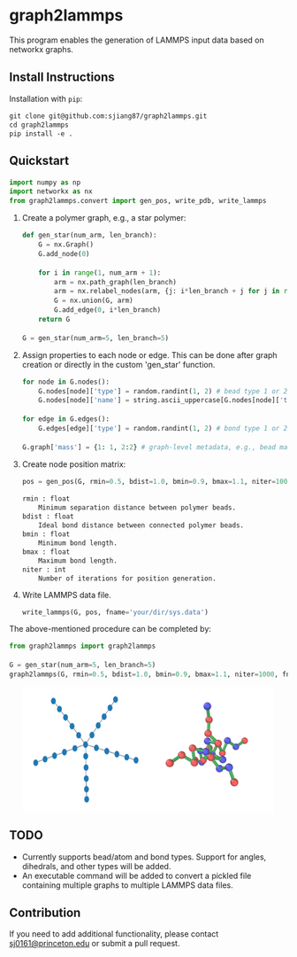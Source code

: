 # graph2lammps

This program enables the generation of LAMMPS input data based on networkx graphs.

## Install Instructions
Installation with `pip`:
```shell
git clone git@github.com:sjiang87/graph2lammps.git
cd graph2lammps
pip install -e .
```

## Quickstart
```python
import numpy as np
import networkx as nx
from graph2lammps.convert import gen_pos, write_pdb, write_lammps
```

1. Create a polymer graph, e.g., a star polymer:
    ```python
    def gen_star(num_arm, len_branch):
        G = nx.Graph()
        G.add_node(0)

        for i in range(1, num_arm + 1):
            arm = nx.path_graph(len_branch)
            arm = nx.relabel_nodes(arm, {j: i*len_branch + j for j in range(len_branch)})
            G = nx.union(G, arm)
            G.add_edge(0, i*len_branch)
        return G

    G = gen_star(num_arm=5, len_branch=5)
    ```

2. Assign properties to each node or edge. This can be done after graph creation or directly in the custom 'gen_star' function.

    ```python
    for node in G.nodes():
        G.nodes[node]['type'] = random.randint(1, 2) # bead type 1 or 2
        G.nodes[node]['name'] = string.ascii_uppercase[G.nodes[node]['type'] ] # some random node names
        
    for edge in G.edges():
        G.edges[edge]['type'] = random.randint(1, 2) # bond type 1 or 2

    G.graph['mass'] = {1: 1, 2:2} # graph-level metadata, e.g., bead mass, charge
    ```

3. Create node position matrix:
    ```python
    pos = gen_pos(G, rmin=0.5, bdist=1.0, bmin=0.9, bmax=1.1, niter=1000)
    ```

    ```
    rmin : float
        Minimum separation distance between polymer beads.
    bdist : float
        Ideal bond distance between connected polymer beads.
    bmin : float
        Minimum bond length.
    bmax : float
        Maximum bond length.
    niter : int
        Number of iterations for position generation.
    ```

4. Write LAMMPS data file.
    ```python
    write_lammps(G, pos, fname='your/dir/sys.data')
    ```

The above-mentioned procedure can be completed by:
```python
from graph2lammps import graph2lammps

G = gen_star(num_arm=5, len_branch=5)
graph2lammps(G, rmin=0.5, bdist=1.0, bmin=0.9, bmax=1.1, niter=1000, fname='your/dir/sys.data)
```

<div style="display: flex; justify-content: center;">
    <img src="website/star.png" alt="Polymer Graph" style="width: 45%;">
    <img src="website/star_sim.png" alt="Simulation Input" style="width: 45%;">
</div>


## TODO
- Currently supports bead/atom and bond types. Support for angles, dihedrals, and other types will be added.
- An executable command will be added to convert a pickled file containing multiple graphs to multiple LAMMPS data files.


## Contribution
If you need to add additional functionality, please contact sj0161@princeton.edu or submit a pull request.